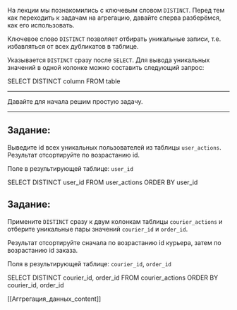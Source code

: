 
На лекции мы познакомились с ключевым словом `DISTINCT`. Перед тем как переходить к задачам на агрегацию, давайте сперва разберёмся, как его использовать.

Ключевое слово `DISTINCT` позволяет отбирать уникальные записи, т.е. избавляться от всех дубликатов в таблице.

Указывается `DISTINCT` сразу после `SELECT`. Для вывода уникальных значений в одной колонке можно составить следующий запрос:

SELECT DISTINCT column FROM table

---

Давайте для начала решим простую задачу.

---

## **Задание:**

Выведите id всех уникальных пользователей из таблицы `user_actions`. Результат отсортируйте по возрастанию id.

Поле в результирующей таблице: `user_id`

SELECT DISTINCT user_id
FROM   user_actions
ORDER BY user_id

## **Задание:**

Примените `DISTINCT` сразу к двум колонкам таблицы `courier_actions` и отберите уникальные пары значений `courier_id` и `order_id`.

Результат отсортируйте сначала по возрастанию id курьера, затем по возрастанию id заказа.

Поля в результирующей таблице: `courier_id`, `order_id`

SELECT DISTINCT courier_id,
                order_id
FROM   courier_actions
ORDER BY courier_id, order_id



[[Аггрегация_данных_content]]